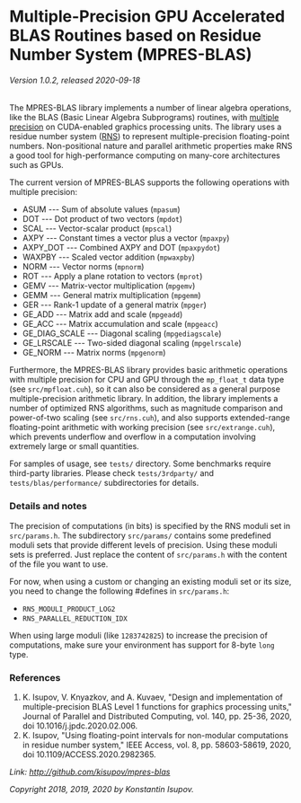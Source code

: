 # Multiple-Precision GPU Accelerated BLAS Routines based on Residue Number System (MPRES-BLAS)
###### Version 1.0.2, released 2020-09-18


The MPRES-BLAS library implements a number of linear algebra operations, like the BLAS (Basic Linear Algebra Subprograms) routines, with [multiple precision](https://en.wikipedia.org/wiki/Arbitrary-precision_arithmetic) on CUDA-enabled graphics processing units. The library uses a residue number system ([RNS](https://en.wikipedia.org/wiki/Residue_number_system)) to represent multiple-precision floating-point numbers. Non-positional nature and parallel arithmetic properties make RNS a good tool for high-performance computing on many-core architectures such as GPUs.

The current version of MPRES-BLAS supports the following operations with multiple precision:

* ASUM --- Sum of absolute values (`mpasum`)
* DOT --- Dot product of two vectors (`mpdot`)
* SCAL --- Vector-scalar product (`mpscal`)
* AXPY --- Constant times a vector plus a vector (`mpaxpy`)
* AXPY_DOT --- Combined AXPY and DOT (`mpaxpydot`)
* WAXPBY --- Scaled vector addition (`mpwaxpby`)
* NORM --- Vector norms (`mpnorm`)
* ROT --- Apply a plane rotation to vectors (`mprot`)
* GEMV --- Matrix-vector multiplication (`mpgemv`)
* GEMM --- General matrix multiplication (`mpgemm`)
* GER --- Rank-1 update of a general matrix (`mpger`)
* GE_ADD --- Matrix add and scale (`mpgeadd`)
* GE_ACC --- Matrix accumulation and scale (`mpgeacc`)
* GE_DIAG_SCALE --- Diagonal scaling (`mpgediagscale`)
* GE_LRSCALE --- Two-sided diagonal scaling (`mpgelrscale`)
* GE_NORM --- Matrix norms (`mpgenorm`)

Furthermore, the MPRES-BLAS library provides basic arithmetic operations with multiple precision for CPU and GPU through the `mp_float_t` data type (see `src/mpfloat.cuh`), so it can also be considered as a general purpose multiple-precision arithmetic library. In addition, the library implements a number of optimized RNS algorithms, such as magnitude comparison and power-of-two scaling (see `src/rns.cuh`), and also supports extended-range floating-point arithmetic with working precision (see `src/extrange.cuh`), which prevents underflow and overflow in a computation involving extremely large or small quantities.

For samples of usage, see `tests/` directory. Some benchmarks require third-party libraries.
Please check `tests/3rdparty/` and `tests/blas/performance/` subdirectories for details.

### Details and notes

The precision of computations (in bits) is specified by the RNS moduli set in `src/params.h`.
The subdirectory `src/params/` contains some predefined moduli sets that provide different
levels of precision. Using these moduli sets is preferred. Just replace the content of
`src/params.h` with the content of the file you want to use.

For now, when using a custom or changing an existing moduli set or its size,
you need to change the following #defines in `src/params.h`:

* `RNS_MODULI_PRODUCT_LOG2`
* `RNS_PARALLEL_REDUCTION_IDX`

When using large moduli (like `1283742825`) to increase the precision of computations, make sure your environment has support for 8-byte `long` type.

### References

1. K. Isupov, V. Knyazkov, and A. Kuvaev, "Design and implementation of multiple-precision BLAS Level 1 functions for graphics processing units," Journal of Parallel and Distributed Computing, vol. 140, pp. 25-36, 2020, doi 
10.1016/j.jpdc.2020.02.006.
2. K. Isupov, "Using floating-point intervals for non-modular computations in residue number system," IEEE Access, vol. 8, pp. 58603-58619, 2020, doi 10.1109/ACCESS.2020.2982365.

*Link: http://github.com/kisupov/mpres-blas*

*Copyright 2018, 2019, 2020 by Konstantin Isupov.*
